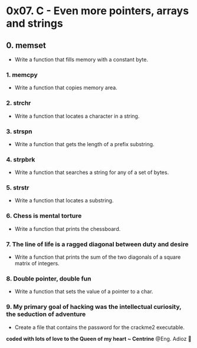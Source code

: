 # 0x07. C - Even more pointers, arrays and strings

## 0. memset

* Write a function that fills memory with a constant byte.

### 1. memcpy

* Write a function that copies memory area.

### 2. strchr

* Write a function that locates a character in a string.

### 3. strspn

* Write a function that gets the length of a prefix substring.

### 4. strpbrk

* Write a function that searches a string for any of a set of bytes.

### 5. strstr

* Write a function that locates a substring.

### 6. Chess is mental torture

* Write a function that prints the chessboard.

### 7. The line of life is a ragged diagonal between duty and desire

* Write a function that prints the sum of the two diagonals of a square matrix of integers.

### 8. Double pointer, double fun

* Write a function that sets the value of a pointer to a char.

### 9. My primary goal of hacking was the intellectual curiosity, the seduction of adventure

* Create a file that contains the password for the crackme2 executable.

**coded with lots of love to the Queen of my heart ~ Centrine**
@Eng. Adioz 👻
